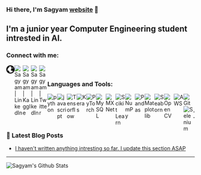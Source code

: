 ### Hi there, I'm Sagyam [website] 👋

## I'm a junior year Computer Engineering student intrested in AI.

### Connect with me:

[<img align="left" alt="Sagyam.com" width="22px" src="https://raw.githubusercontent.com/iconic/open-iconic/master/svg/globe.svg" />][website]
[<img align="left" alt="Sagyam | LinkedIn" width="22px" src="https://cdn.jsdelivr.net/npm/simple-icons@v3/icons/linkedin.svg" />][linkedin]
[<img align="left" alt="Sagyam | Kaggle" width="22px" src="https://cdn.jsdelivr.net/npm/simple-icons@v3/icons/kaggle.svg" />][kaggle]
[<img align="left" alt="Sagyam | LinkedIn" width="22px" src="https://cdn.jsdelivr.net/npm/simple-icons@3.3.0/icons/jupyter.svg" />][jovian ml]
[<img align="left" alt="Sagyam | Twitter" width="22px" src="https://cdn.jsdelivr.net/npm/simple-icons@v3/icons/twitter.svg" />][twitter]
<br />

### Languages and Tools:

<img align="left" alt="python" width="26px" src="https://upload.wikimedia.org/wikipedia/commons/thumb/c/c3/Python-logo-notext.svg/600px-Python-logo-notext.svg.png"/>

<img align="left" alt="javascript" width="26px" src="https://upload.wikimedia.org/wikipedia/commons/thumb/9/99/Unofficial_JavaScript_logo_2.svg/480px-Unofficial_JavaScript_logo_2.svg.png"/>

<img align="left" alt="Tensorflow" width="26px" src="https://upload.wikimedia.org/wikipedia/commons/thumb/2/2d/Tensorflow_logo.svg/1200px-Tensorflow_logo.svg.png"/>



<img align="left" alt="Keras" width="26px" src="https://upload.wikimedia.org/wikipedia/commons/thumb/a/ae/Keras_logo.svg/1200px-Keras_logo.svg.png"/>

<img align="left" alt="PyTorch" width="26px" src="https://pytorch.org/assets/images/pytorch-logo.png"/>

<img align="left" alt="MySQL" width="26px" src="https://upload.wikimedia.org/wikipedia/commons/thumb/3/38/SQLite370.svg/1280px-SQLite370.svg.png"/>

<img align="left" alt="MXNet" width="26px" src="https://img.stackshare.io/service/8352/kxyKWxfA_400x400.jpg"/>

<img align="left" alt="Scikit Learn" width="26px" src="https://upload.wikimedia.org/wikipedia/commons/thumb/0/05/Scikit_learn_logo_small.svg/1024px-Scikit_learn_logo_small.svg.png"/>
<img align="left" alt="NumPy" width="26px" src="https://www.pngkey.com/png/full/96-961478_in-order-to-show-how-holoviews-works-well.png"/>

<img align="left" alt="Pandas" width="26px" src="https://numfocus.org/wp-content/uploads/2016/07/pandas-logo-300.png"/>

<img align="left" alt="Matplotlib" width="26px" src="https://upload.wikimedia.org/wikipedia/commons/thumb/0/01/Created_with_Matplotlib-logo.svg/128px-Created_with_Matplotlib-logo.svg.png"/>

<img align="left" alt="Seaborn" width="26px" src="https://seabornnetworks.com/2020/wp-content/uploads/2017/05/seaborn.jpg"/>

<img align="left" alt="OpenCV" width="26px" src="https://upload.wikimedia.org/wikipedia/commons/thumb/3/32/OpenCV_Logo_with_text_svg_version.svg/1200px-OpenCV_Logo_with_text_svg_version.svg.png"/>

<img align="left" alt="AWS" width="26px" src="https://upload.wikimedia.org/wikipedia/commons/thumb/9/93/Amazon_Web_Services_Logo.svg/1024px-Amazon_Web_Services_Logo.svg.png"/>

<img align="left" alt="Git" width="26px" src="https://git-scm.com/images/logos/downloads/Git-Icon-1788C.png"/>

<img align="left" alt="Selenium" width="26px" src="https://upload.wikimedia.org/wikipedia/commons/thumb/d/d5/Selenium_Logo.png/574px-Selenium_Logo.png"/>

<br />
<br />

---

---

### 📕 Latest Blog Posts

<!-- BLOG-POST-LIST:START -->

- [I haven't written anything intresting so far. I update this section ASAP](#)

---

<img align="left" alt="Sagyam's Github Stats" src="https://github-readme-stats.vercel.app/api?username=Sagyam&show_icons=true&hide_border=true" />

[website]: https://sagyamthapa.me
[linkedin]: https://www.linkedin.com/in/sagyam-thapa-b56586178/
[kaggle]: https://www.kaggle.com/sagyamthapa
[jovian ml]: https://jovian.ml/sagyamthapa32
[twitter]: https://twitter.com/sagyam21
